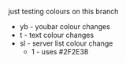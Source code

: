 just testing colours on this branch

- yb - youbar colour changes
- t - text colour changes
- sl - server list colour change
  - 1 - uses #2F2E38